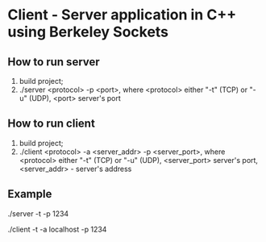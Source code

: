 # Client - Server application in C++ using Berkeley Sockets

## How to run server
1. build project;
2. ./server \<protocol\> -p \<port\>, 
where \<protocol\> either "-t" (TCP) or "-u" (UDP), \<port\> server's port

## How to run client
1. build project;
2. ./client \<protocol\> -a <server_addr> -p \<server_port\>, 
where \<protocol\> either "-t" (TCP) or "-u" (UDP), \<server_port\> server's port, \<server_addr\> - server's address

## Example
./server -t -p 1234

./client -t -a localhost -p 1234
